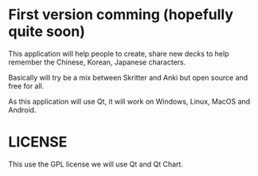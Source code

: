 <h1>First version comming (hopefully quite soon)</h1>

This application will help people to create, share new decks to help remember the Chinese, Korean, Japanese characters.

Basically will try be a mix between Skritter and Anki but open source and free for all.

As this application will use Qt, it will work on Windows, Linux, MacOS and Android.

<h1> LICENSE </h1>
  This use the GPL license we will use Qt and Qt Chart.
